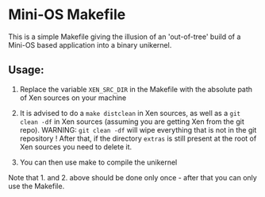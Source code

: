 # Mini-OS Makefile

This is a simple Makefile giving the illusion of an 'out-of-tree' build of a Mini-OS based application into a binary unikernel.

## Usage:

1. Replace the variable `XEN_SRC_DIR` in the Makefile with the absolute path of Xen sources on your machine

2. It is advised to do a `make distclean` in Xen sources, as well as a `git clean -df` in Xen sources (assuming you are getting Xen from the git repo). WARNING: `git clean -df` will wipe everything that is not in the git repository ! After that, if the directory `extras` is still present at the root of Xen sources you need to delete it.

3. You can then use make to compile the unikernel

Note that 1. and 2. above should be done only once - after that you can only use the Makefile.
